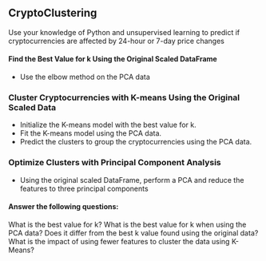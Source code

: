 ## CryptoClustering

Use your knowledge of Python and unsupervised learning to predict if cryptocurrencies are affected by 24-hour or 7-day price changes

#### Find the Best Value for k Using the Original Scaled DataFrame
- Use the elbow method on the PCA data

### Cluster Cryptocurrencies with K-means Using the Original Scaled Data
- Initialize the K-means model with the best value for k.
- Fit the K-means model using the PCA data.
- Predict the clusters to group the cryptocurrencies using the PCA data.

### Optimize Clusters with Principal Component Analysis
- Using the original scaled DataFrame, perform a PCA and reduce the features to three principal components

#### Answer the following questions:
What is the best value for k?
What is the best value for k when using the PCA data?
Does it differ from the best k value found using the original data?
What is the impact of using fewer features to cluster the data using K-Means?
